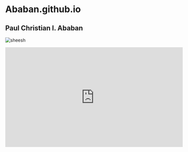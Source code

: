 # Ababan.github.io
## **Paul Christian I. Ababan**
![sheesh](https://pbs.twimg.com/media/F8rtTcoa8AAkoRv.jpg)

<iframe width="560" height="315" src="https://www.youtube.com/embed/8OgcHAv6Jvk?si=h1nBJOG7wniQJZ_b" title="YouTube video player" frameborder="0" allow="accelerometer; autoplay; clipboard-write; encrypted-media; gyroscope; picture-in-picture; web-share" allowfullscreen></iframe>

